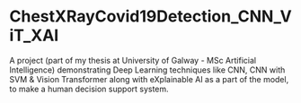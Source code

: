# ChestXRayCovid19Detection_CNN_ViT_XAI
A project (part of my thesis at University of Galway - MSc Artificial Intelligence) demonstrating Deep Learning techniques like CNN, CNN with SVM &amp; Vision Transformer along with eXplainable AI as a part of the model, to make a human decision support system.
